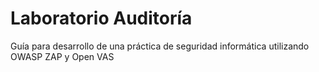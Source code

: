 # Laboratorio Auditoría
Guía para desarrollo de una práctica de seguridad informática utilizando OWASP ZAP y Open VAS
